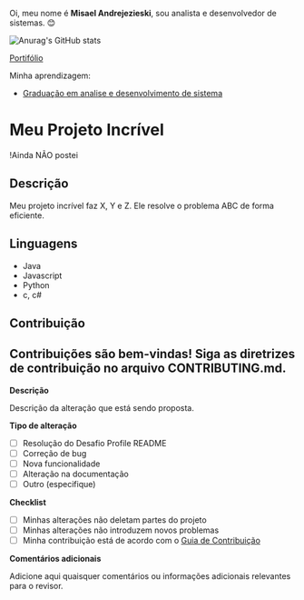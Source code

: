 Oi, meu nome é **Misael Andrejezieski**, sou analista e desenvolvedor de sistemas.
😊  

![Anurag's GitHub stats](https://github-readme-stats.vercel.app/api?username=MisaAndrejezieski&theme=tokyonight&show_icons=true)

[Portifólio](https://sites.google.com/view/misa-misa/home)

Minha aprendizagem:

- [Graduação em analise e desenvolvimento de sistema](https://sites.google.com/view/misa-misa/gradua%C3%A7%C3%A3o-em-analise-e-desenvolvimento-de-sistemas?authuser=0)

# Meu Projeto Incrível

!Ainda NÃO postei

## Descrição
Meu projeto incrível faz X, Y e Z. Ele resolve o problema ABC de forma eficiente.

## Linguagens
- Java
- Javascript
- Python
- c, c#

## Contribuição
Contribuições são bem-vindas! Siga as diretrizes de contribuição no arquivo CONTRIBUTING.md.
-------------------------------------------------------------------------------------------------
**Descrição**

Descrição da alteração que está sendo proposta.

**Tipo de alteração**

- [ ] Resolução do Desafio Profile README
- [ ] Correção de bug
- [ ] Nova funcionalidade
- [ ] Alteração na documentação
- [ ] Outro (especifique)

**Checklist**

- [ ] Minhas alterações não deletam partes do projeto
- [ ] Minhas alterações não introduzem novos problemas
- [ ] Minha contribuição está de acordo com o [Guia de Contribuição](https://github.com/elidianaandrade/dio-lab-open-source/blob/main/CONTRIBUTING.md)

**Comentários adicionais**

Adicione aqui quaisquer comentários ou informações adicionais relevantes para o revisor.

